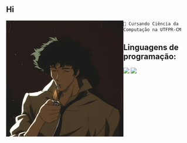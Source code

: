 ## Hi 

<img align="left" src="https://github.com/ThisIsRenan/ThisIsRenan/blob/main/image/spike.jpg" alt="spike de cowboy bebop" width="320"/> 

```
🏫 Cursando Ciência da Computação na UTFPR-CM

```

## Linguagens de programação:

<div align="left">
<img height=50 src="https://cdn.jsdelivr.net/gh/devicons/devicon/icons/c/c-original.svg"/>
<img height=52 src="https://img.icons8.com/color/344/c-plus-plus-logo.png"/>
<div>






